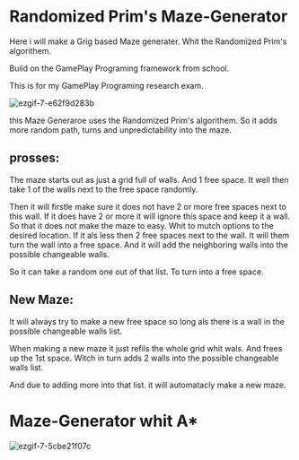 # Randomized Prim's Maze-Generator

Here i will make a Grig based Maze generater.
Whit the Randomized Prim's algorithem.

Build on the GamePlay Programing framework from school.

This is for my GamePlay Programing research exam.

![ezgif-7-e62f9d283b](https://user-images.githubusercontent.com/24572084/150207546-5af80af5-586e-4e95-a4fd-2b6b7796210e.gif)

this Maze Generaroe uses the Randomized Prim's algorithem. So it adds more random path, turns and unpredictability into the maze.

## prosses:

The maze starts out as just a grid full of walls. And 1 free space.
It well then take 1 of the walls next to the free space randomly.

Then it will firstle make sure it does not have 2 or more free spaces next to this wall.
If it does have 2 or more it will ignore this space and keep it a wall. 
So that it does not make the maze to easy. Whit to mutch options to the desired location.
If it als less then 2 free spaces next to the wall. It will them turn the wall into a free space.
And it will add the neighboring walls into the possible changeable walls.

So it can take a random one out of that list. To turn into a free space.


## New Maze:

It will always try to make a new free space so long als there is a wall in the possible changeable walls list.

When making a new maze it just refils the whole grid whit wals. And frees up the 1st space. Witch in turn adds 2 walls into the possible changeable walls list.

And due to adding more into that list. it will automatacly make a new maze.



# Maze-Generator whit A*

![ezgif-7-5cbe21f07c](https://user-images.githubusercontent.com/24572084/150222048-7bf05f3f-17ef-4867-8d15-8b6d9e6f5d46.gif)
